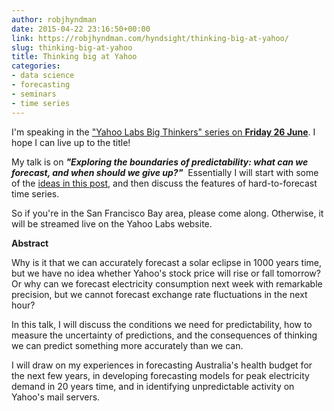 ```yaml
---
author: robjhyndman
date: 2015-04-22 23:16:50+00:00
link: https://robjhyndman.com/hyndsight/thinking-big-at-yahoo/
slug: thinking-big-at-yahoo
title: Thinking big at Yahoo
categories:
- data science
- forecasting
- seminars
- time series
---
```


I'm speaking in the ["Yahoo Labs Big Thinkers" series on **Friday 26 June**](https://labs.yahoo.com/events/big-thinker-rob-hyndman-yahoo). I hope I can live up to the title!

My talk is on _**"Exploring the boundaries of predictability: what can we forecast, and when should we give up?"**_  Essentially I will start with some of the [ideas in this post](https://robjhyndman.com/hyndsight/hardforecasts/), and then discuss the features of hard-to-forecast time series.

So if you're in the San Francisco Bay area, please come along. Otherwise, it will be streamed live on the Yahoo Labs website.<!-- more -->

**Abstract**

Why is it that we can accurately forecast a solar eclipse in 1000 years time, but we have no idea whether Yahoo's stock price will rise or fall tomorrow? Or why can we forecast electricity consumption next week with remarkable precision, but we cannot forecast exchange rate fluctuations in the next hour?

In this talk, I will discuss the conditions we need for predictability, how to measure the uncertainty of predictions, and the consequences of thinking we can predict something more accurately than we can.

I will draw on my experiences in forecasting Australia's health budget for the next few years, in developing forecasting models for peak electricity demand in 20 years time, and in identifying unpredictable activity on Yahoo's mail servers.

